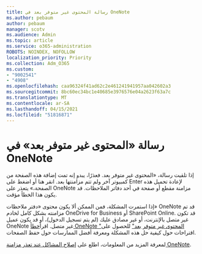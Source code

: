 ```yaml
---
title: رسالة المحتوى غير متوفر بعد في OneNote
ms.author: pebaum
author: pebaum
manager: scotv
ms.audience: Admin
ms.topic: article
ms.service: o365-administration
ROBOTS: NOINDEX, NOFOLLOW
localization_priority: Priority
ms.collection: Adm_O365
ms.custom:
- "9002541"
- "4908"
ms.openlocfilehash: caa96324f41ad62c2e461241941957aa042602a3
ms.sourcegitcommit: 8bc60ec34bc1e40685e3976576e04a2623f63a7c
ms.translationtype: MT
ms.contentlocale: ar-SA
ms.lasthandoff: 04/15/2021
ms.locfileid: "51816871"
---
```

# <a name="content-not-yet-available-message-in-onenote"></a>رسالة «المحتوى غير متوفر بعد» في OneNote

إذا تلقيت رسالة، «المحتوى غير متوفر بعد. فعذرًا، يبدو إنه تمت إضافة هذه الصفحة من كمبيوتر آخر ولم تتم مزامنتها بعد. انقر هنا أو اضغط على Enter لإعادة تحميل هذه الصفحة،» يتعذر على OneNote مزامنة مقطع أو صفحة في أحد دفاتر الملاحظات. قد يكون هذا الخطأ مؤقت.

إذا استمرت المشكلة، فمن الممكن ألا يكون محتوى «دفتر ملاحظات» OneNote قد تم مزامنته بشكل كامل لخادم OneDrive for Business أو SharePoint Online. قد تكون غير متصل بالإنترنت، أو غير مصادق عليك (لم يتم تسجيل الدخول)، أو قد يكون عميل OneNote غير متصل. اقرأ[خطأ OneNote "المحتوى غير متوفر بعد"](https://docs.microsoft.com/office/troubleshoot/onenote/onenote-error-content-not-yet-available) للحصول على اقتراحات حول كيفية حل هذه المشكلة ومعرفة أفضل الممارسات حول حفظ الصفحات.

لمعرفة المزيد من المعلومات، اطلع على [إصلاح المشاكل عند تعذر مزامنة OneNote](https://support.office.com/article/Fix-issues-when-you-can-t-sync-OneNote-299495ef-66d1-448f-90c1-b785a6968d45).
